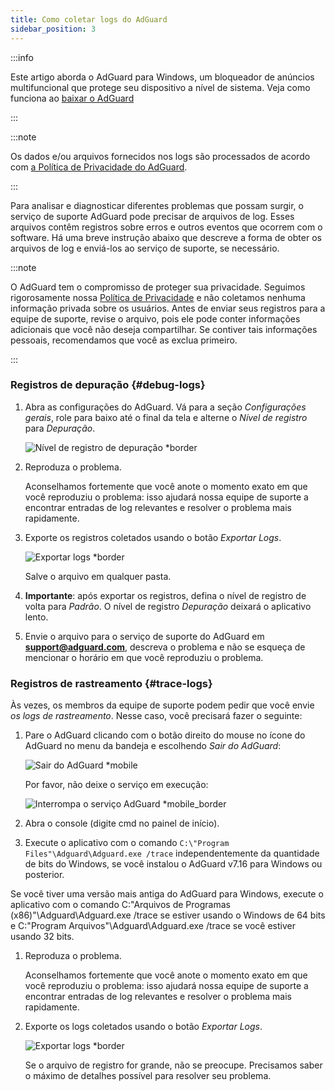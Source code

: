 ```yaml
---
title: Como coletar logs do AdGuard
sidebar_position: 3
---
```


:::info

Este artigo aborda o AdGuard para Windows, um bloqueador de anúncios multifuncional que protege seu dispositivo a nível de sistema. Veja como funciona ao [baixar o AdGuard](https://agrd.io/download-kb-adblock)

:::

:::note

Os dados e/ou arquivos fornecidos nos logs são processados de acordo com [a Política de Privacidade do AdGuard](https://adguard.com/en/privacy.html).

:::

Para analisar e diagnosticar diferentes problemas que possam surgir, o serviço de suporte AdGuard pode precisar de arquivos de log. Esses arquivos contêm registros sobre erros e outros eventos que ocorrem com o software. Há uma breve instrução abaixo que descreve a forma de obter os arquivos de log e enviá-los ao serviço de suporte, se necessário.

:::note

O AdGuard tem o compromisso de proteger sua privacidade. Seguimos rigorosamente nossa [Política de Privacidade](https://adguard.com/privacy/windows.html) e não coletamos nenhuma informação privada sobre os usuários. Antes de enviar seus registros para a equipe de suporte, revise o arquivo, pois ele pode conter informações adicionais que você não deseja compartilhar. Se contiver tais informações pessoais, recomendamos que você as exclua primeiro.

:::

### Registros de depuração {#debug-logs}

1. Abra as configurações do AdGuard. Vá para a seção *Configurações gerais*, role para baixo até o final da tela e alterne o *Nível de registro* para *Depuração*.

    ![Nível de registro de depuração *border](https://cdn.adtidy.org/content/kb/ad_blocker/windows/solving-problems/adg-logs-1.png)

1. Reproduza o problema.

    Aconselhamos fortemente que você anote o momento exato em que você reproduziu o problema: isso ajudará nossa equipe de suporte a encontrar entradas de log relevantes e resolver o problema mais rapidamente.

1. Exporte os registros coletados usando o botão *Exportar Logs*.

    ![Exportar logs *border](https://cdn.adtidy.org/content/kb/ad_blocker/windows/solving-problems/adg-logs-2.png)

    Salve o arquivo em qualquer pasta.

1. **Importante**: após exportar os registros, defina o nível de registro de volta para *Padrão*. O nível de registro *Depuração* deixará o aplicativo lento.

1. Envie o arquivo para o serviço de suporte do AdGuard em **support@adguard.com**, descreva o problema e não se esqueça de mencionar o horário em que você reproduziu o problema.

### Registros de rastreamento {#trace-logs}

Às vezes, os membros da equipe de suporte podem pedir que você envie *os logs de rastreamento*. Nesse caso, você precisará fazer o seguinte:

1. Pare o AdGuard clicando com o botão direito do mouse no ícone do AdGuard no menu da bandeja e escolhendo *Sair do AdGuard*:

    ![Sair do AdGuard *mobile](https://cdn.adtidy.org/content/kb/ad_blocker/windows/solving-problems/adg-logs-3.png)

    Por favor, não deixe o serviço em execução:

    ![Interrompa o serviço AdGuard *mobile_border](https://cdn.adtidy.org/public/Adguard/kb/newscreenshots/En/eng_logs_4.png)

1. Abra o console (digite cmd no painel de início).

1. Execute o aplicativo com o comando `C:\"Program Files"\Adguard\Adguard.exe /trace` independentemente da quantidade de bits do Windows, se você instalou o AdGuard v7.16 para Windows ou posterior.

Se você tiver uma versão mais antiga do AdGuard para Windows, execute o aplicativo com o comando C:\"Arquivos de Programas (x86)"\Adguard\Adguard.exe /trace se estiver usando o Windows de 64 bits e C:\"Program Arquivos"\Adguard\Adguard.exe /trace se você estiver usando 32 bits.

1. Reproduza o problema.

    Aconselhamos fortemente que você anote o momento exato em que você reproduziu o problema: isso ajudará nossa equipe de suporte a encontrar entradas de log relevantes e resolver o problema mais rapidamente.

1. Exporte os logs coletados usando o botão *Exportar Logs*.

    ![Exportar logs *border](https://cdn.adtidy.org/content/kb/ad_blocker/windows/solving-problems/adg-logs-2.png)

    Se o arquivo de registro for grande, não se preocupe. Precisamos saber o máximo de detalhes possível para resolver seu problema.
